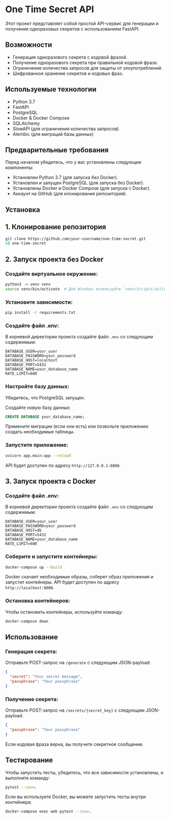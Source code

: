 # One Time Secret API

Этот проект представляет собой простой API-сервис для генерации и получения одноразовых секретов с использованием FastAPI.

## Возможности

- Генерация одноразового секрета с кодовой фразой.
- Получение одноразового секрета при правильной кодовой фразе.
- Ограничение количества запросов для защиты от злоупотреблений.
- Шифрованное хранение секретов и кодовых фраз.

## Используемые технологии

- Python 3.7
- FastAPI
- PostgreSQL
- Docker & Docker Compose
- SQLAlchemy
- SlowAPI (для ограничения количества запросов)
- Alembic (для миграций базы данных)

## Предварительные требования

Перед началом убедитесь, что у вас установлены следующие компоненты:

- Установлен Python 3.7 (для запуска без Docker).
- Установлен и запущен PostgreSQL (для запуска без Docker).
- Установлены Docker и Docker Compose (для запуска с Docker).
- Аккаунт на GitHub (для клонирования репозитория).

## Установка

## 1. Клонирование репозитория

```bash
git clone https://github.com/your-username/one-time-secret.git
cd one-time-secret
```

## 2. Запуск проекта без Docker

### Создайте виртуальное окружение:

```bash
python3 -m venv venv
source venv/bin/activate  # Для Windows используйте `venv\Scripts\activate`
```

### Установите зависимости:

```bash
pip install -r requirements.txt
```

### Создайте файл .env:

В корневой директории проекта создайте файл `.env` со следующим содержимым:

```
DATABASE_USER=your_user
DATABASE_PASSWORD=your_password
DATABASE_HOST=localhost
DATABASE_PORT=5432
DATABASE_NAME=your_database_name
RATE_LIMIT=600
```

### Настройте базу данных:

Убедитесь, что PostgreSQL запущен.

Создайте новую базу данных:

```sql
CREATE DATABASE your_database_name;
```

Примените миграции (если они есть) или позвольте приложению создать необходимые таблицы.

### Запустите приложение:

```bash
uvicorn app.main:app --reload
```

API будет доступен по адресу `http://127.0.0.1:8000`.

## 3. Запуск проекта с Docker

### Создайте файл .env:

В корневой директории проекта создайте файл `.env` со следующим содержимым:

```
DATABASE_USER=your_user
DATABASE_PASSWORD=your_password
DATABASE_HOST=db
DATABASE_PORT=5432
DATABASE_NAME=your_database_name
RATE_LIMIT=600
```

### Соберите и запустите контейнеры:

```bash
docker-compose up --build
```

Docker скачает необходимые образы, соберет образ приложения и запустит контейнеры. API будет доступен по адресу `http://localhost:8000`.

### Остановка контейнеров:

Чтобы остановить контейнеры, используйте команду:

```bash
docker-compose down
```

## Использование

### Генерация секрета:

Отправьте POST-запрос на `/generate` с следующим JSON-payload:

```json
{
  "secret": "Your secret message",
  "passphrase": "Your passphrase"
}
```

### Получение секрета:

Отправьте POST-запрос на `/secrets/{secret_key}` с следующим JSON-payload:

```json
{
  "passphrase": "Your passphrase"
}
```

Если кодовая фраза верна, вы получите секретное сообщение.

## Тестирование

Чтобы запустить тесты, убедитесь, что все зависимости установлены, и выполните команду:

```bash
pytest --cov=.
```

Если вы используете Docker, вы можете запустить тесты внутри контейнера:

```bash
docker-compose exec web pytest --cov=.
```

